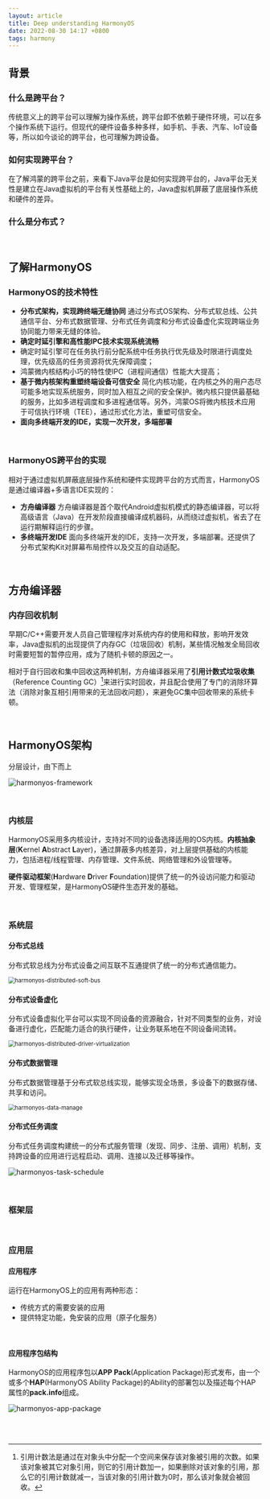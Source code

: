 ```yaml
---
layout: article
title: Deep understanding HarmonyOS
date: 2022-08-30 14:17 +0800
tags: harmony
---
```




<!--more-->

## 背景

### 什么是跨平台？

传统意义上的跨平台可以理解为操作系统，跨平台即不依赖于硬件环境，可以在多个操作系统下运行。但现代的硬件设备多种多样，如手机、手表、汽车、IoT设备等，所以如今谈论的跨平台，也可理解为跨设备。

### 如何实现跨平台？

在了解鸿蒙的跨平台之前，来看下Java平台是如何实现跨平台的，Java平台无关性是建立在Java虚拟机的平台有关性基础上的，Java虚拟机屏蔽了底层操作系统和硬件的差异。

### 什么是分布式？



<br>

## 了解HarmonyOS



### HarmonyOS的技术特性

- **分布式架构，实现跨终端无缝协同**
  通过分布式OS架构、分布式软总线、公共通信平台、分布式数据管理、分布式任务调度和分布式设备虚化实现跨端业务协同能力带来无缝的体验。
-  **确定时延引擎和高性能IPC技术实现系统流畅**
  - 确定时延引擎可在任务执行前分配系统中任务执行优先级及时限进行调度处理，优先级高的任务资源将优先保障调度；
  - 鸿蒙微内核结构小巧的特性使IPC（进程间通信）性能大大提高；
- **基于微内核架构重塑终端设备可信安全**
  简化内核功能，在内核之外的用户态尽可能多地实现系统服务，同时加入相互之间的安全保护。微内核只提供最基础的服务，比如多进程调度和多进程通信等。另外，鸿蒙OS将微内核技术应用于可信执行环境（TEE），通过形式化方法，重塑可信安全。
- **面向多终端开发的IDE，实现一次开发，多端部署**

<br>

### HarmonyOS跨平台的实现

相对于通过虚拟机屏蔽底层操作系统和硬件实现跨平台的方式而言，HarmonyOS是通过编译器+多语言IDE实现的：

- **方舟编译器**
  方舟编译器是首个取代Android虚拟机模式的静态编译器，可以将高级语言（Java）在开发阶段直接编译成机器码，从而绕过虚拟机，省去了在运行期解释运行的步骤。
- **多终端开发IDE**
  面向多终端开发的IDE，支持一次开发，多端部署。还提供了分布式架构Kit对屏幕布局控件以及交互的自动适配。

<br>

## 方舟编译器

### 内存回收机制

早期C/C++需要开发人员自己管理程序对系统内存的使用和释放，影响开发效率，Java虚拟机的出现提供了内存GC（垃圾回收）机制，某些情况触发全局回收时需要短暂的暂停应用，成为了随机卡顿的原因之一。

相对于自行回收和集中回收这两种机制，方舟编译器采用了**引用计数式垃圾收集**（Reference Counting GC）[^引用计数法]来进行实时回收，并且配合使用了专门的消除环算法（消除对象互相引用带来的无法回收问题），来避免GC集中回收带来的系统卡顿。

<br>



## HarmonyOS架构

分层设计，由下而上

![harmonyos-framework](https://s2.loli.net/2022/08/29/ftFJwvOXIKWkTgR.png)

<br>

### 内核层

HarmonyOS采用多内核设计，支持对不同的设备选择适用的OS内核。**内核抽象层**(**K**ernel **A**bstract **L**ayer)，通过屏蔽多内核差异，对上层提供基础的内核能力，包括进程/线程管理、内存管理、文件系统、网络管理和外设管理等。

**硬件驱动框架**(**H**ardware **D**river **F**oundation)提供了统一的外设访问能力和驱动开发、管理框架，是HarmonyOS硬件生态开发的基础。

<br>

### 系统层

#### 分布式总线

分布式软总线为分布式设备之间互联不互通提供了统一的分布式通信能力。<br>

<img src="https://s2.loli.net/2022/08/29/pb9HR1rqoAYuO7P.png" alt="harmonyos-distributed-soft-bus" style="zoom:80%;" />

<br>

#### 分布式设备虚化

分布式设备虚拟化平台可以实现不同设备的资源融合，针对不同类型的业务，对设备进行虚化，匹配能力适合的执行硬件，让业务联系地在不同设备间流转。<br>

<img src="https://s2.loli.net/2022/08/29/aEWAPq2fQl7c4si.png" alt="harmonyos-distributed-driver-virtualization" style="zoom:80%;" />

<br>

#### 分布式数据管理

分布式数据管理基于分布式软总线实现，能够实现全场景，多设备下的数据存储、共享和访问。<br>

<img src="https://s2.loli.net/2022/08/29/t5VWJRLq8DkrbaX.png" alt="harmonyos-data-manage" style="zoom:80%;" />

<br>

#### 分布式任务调度

分布式任务调度构建统一的分布式服务管理（发现、同步、注册、调用）机制，支持跨设备的应用进行远程启动、调用、连接以及迁移等操作。<br>

![harmonyos-task-schedule](https://s2.loli.net/2022/08/29/ZdleFAQ6X9oOwRf.png)

<br>

### 框架层

<br>

### 应用层

#### 应用程序

运行在HarmonyOS上的应用有两种形态：

- 传统方式的需要安装的应用
- 提供特定功能，免安装的应用（原子化服务）

<br>

#### 应用程序包结构

HarmonyOS的应用程序包以**APP Pack**(Application Package)形式发布，由一个或多个**HAP**(HarmonyOS Ability Package)的Ability的部署包以及描述每个HAP属性的**pack.info**组成。<br>

![harmonyos-app-package](https://s2.loli.net/2022/08/29/hcYquL9J6VWy1bK.png)



<br><br>

[^引用计数法]: 引用计数法是通过在对象头中分配一个空间来保存该对象被引用的次数。如果该对象被其它对象引用，则它的引用计数加一，如果删除对该对象的引用，那么它的引用计数就减一，当该对象的引用计数为0时，那么该对象就会被回收。

